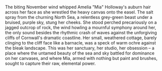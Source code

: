 The biting November wind whipped Amelia "Mia" Holloway's auburn hair across her face as she wrestled the heavy canvas onto the easel.  The salt spray from the churning North Sea, a relentless grey-green beast under a bruised, purple sky, stung her cheeks.  She stood perched precariously on a jagged outcrop of rock, the wind howling a mournful symphony around her, the only sound besides the rhythmic crash of waves against the unforgiving cliffs of Cornwall's dramatic coastline.  Her small, weathered cottage, barely clinging to the cliff face like a barnacle, was a speck of warm ochre against the bleak landscape. This was her sanctuary, her studio, her obsession – a place where the untamed beauty of the sea and sky battled for dominance on her canvases, and where Mia, armed with nothing but paint and brushes, sought to capture their raw, elemental power.
